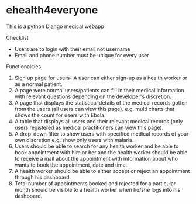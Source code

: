 # ehealth4everyone
This is a python Django medical webapp


Checklist
- Users are to login with their email not username
- Email and phone number must be unique for every user

Functionalities
1. Sign up page for users- A user can either sign-up as a health worker or as a normal patient.
2. A page were normal users/patients can fill in their medical information with relevant
questions depending on the developer&#39;s discretion.
3. A page that displays the statistical details of the medical records gotten from the users (all
users can view this page). e.g. multi charts that shows the count for users with Ebola.
4. A table that displays all users and their relevant medical records (only users registered as
medical practitioners can view this page).
5. A drop-down filter to show users with specified medical records of your own discretion e.g.
show only users with malaria.
6. Users should be able to search for any health worker and be able to book appointment with
him or her and the health worker should be able to receive a mail about the appointment with
information about who wants to book the appointment, date and time.
7. A health worker should be able to either accept or reject an appointment through his
dashboard.
8. Total number of appointments booked and rejected for a particular month should be visible to
a health worker when he/she logs into his dashboard.
